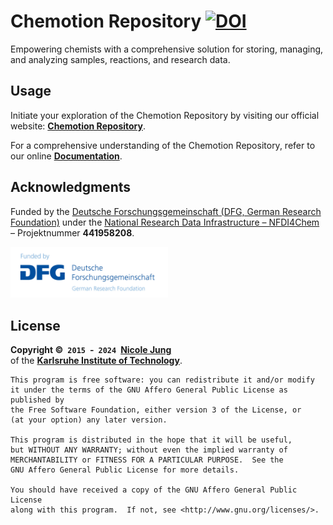 # Chemotion Repository [![DOI](https://zenodo.org/badge/DOI/10.5281/zenodo.3755759.svg)](https://doi.org/10.5281/zenodo.3755759)

Empowering chemists with a comprehensive solution for storing, managing, and analyzing samples, reactions, and research data.

## Usage

Initiate your exploration of the Chemotion Repository by visiting our official website: **[Chemotion Repository](https://www.chemotion-repository.net/welcome)**.

For a comprehensive understanding of the Chemotion Repository, refer to our online **[Documentation](https://www.chemotion.net/docs/repo/)**.

## Acknowledgments

Funded by the [Deutsche Forschungsgemeinschaft (DFG, German Research Foundation)](https://www.dfg.de/) under the [National Research Data Infrastructure – NFDI4Chem](https://nfdi4chem.de/) – Projektnummer **441958208**.

<a href="https://www.dfg.de/" target="_blank"><img src="./public/images/repo/dfg_logo_schriftzug_blau_foerderung_en.jpg" width="50%" alt="DFG Logo"></a>

## License

**Copyright © `2015` - `2024` [Nicole Jung](mailto:nicole.jung@kit.edu)** <br>
of the **[Karlsruhe Institute of Technology](https://www.kit.edu/english/)**.

    This program is free software: you can redistribute it and/or modify
    it under the terms of the GNU Affero General Public License as published by
    the Free Software Foundation, either version 3 of the License, or
    (at your option) any later version.

    This program is distributed in the hope that it will be useful,
    but WITHOUT ANY WARRANTY; without even the implied warranty of
    MERCHANTABILITY or FITNESS FOR A PARTICULAR PURPOSE.  See the
    GNU Affero General Public License for more details.

    You should have received a copy of the GNU Affero General Public License
    along with this program.  If not, see <http://www.gnu.org/licenses/>.

